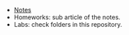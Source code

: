 - [Notes](https://www.yuque.com/isshikixiu/codes/ics)
- Homeworks: sub article of the notes.
- Labs: check folders in this repository.